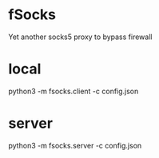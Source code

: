 fSocks
===

Yet another socks5 proxy to bypass firewall

# local

python3 -m fsocks.client -c config.json

# server

python3 -m fsocks.server -c config.json
